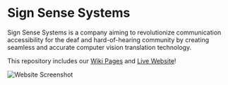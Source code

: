 # Sign Sense Systems

Sign Sense Systems is a company aiming to revolutionize communication accessibility for the deaf and hard-of-hearing community by creating seamless and accurate computer vision translation technology.

This repository includes our [Wiki Pages](https://github.com/CS230-Group9/Sign-Sense-Systems/wiki) and [Live Website](https://cs230-group9.github.io/Sign-Sense-Systems/)! 

![Website Screenshot](https://user-images.githubusercontent.com/70353051/234369547-39c71b10-65ad-491c-b1a7-c0445f5cb86a.png)